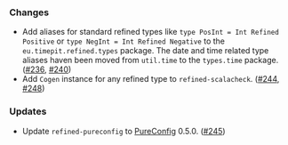 ### Changes

* Add aliases for standard refined types like
  `type PosInt = Int Refined Positive` or
  `type NegInt = Int Refined Negative` to the
  `eu.timepit.refined.types` package. The date and time related type
  aliases haven been moved from `util.time` to the `types.time` package.
  ([#236][#236], [#240][#240])
* Add `Cogen` instance for any refined type to `refined-scalacheck`.
  ([#244][#244], [#248][#248])

### Updates

* Update `refined-pureconfig` to [PureConfig][pureconfig] 0.5.0.
  ([#245][#245])

[#236]: https://github.com/fthomas/refined/pull/236
[#240]: https://github.com/fthomas/refined/pull/240
[#244]: https://github.com/fthomas/refined/issues/244
[#245]: https://github.com/fthomas/refined/pull/245
[#248]: https://github.com/fthomas/refined/pull/248
[pureconfig]: https://github.com/melrief/pureconfig
